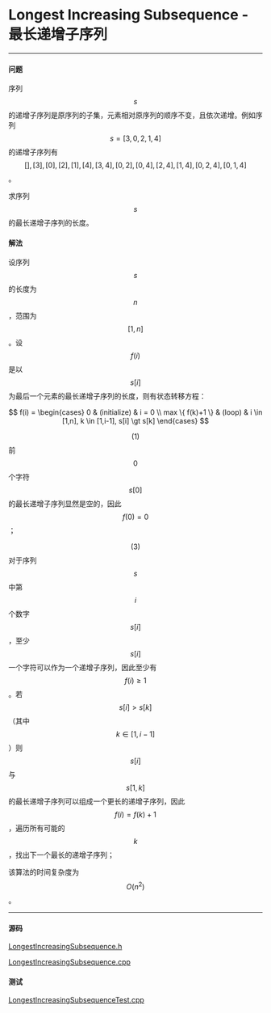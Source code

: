 <script type="text/javascript" src="https://cdnjs.cloudflare.com/ajax/libs/mathjax/2.7.1/MathJax.js?config=TeX-AMS-MML_HTMLorMML"></script>

# Longest Increasing Subsequence - 最长递增子序列

--------

#### 问题

序列$$ s $$的递增子序列是原序列的子集，元素相对原序列的顺序不变，且依次递增。例如序列$$ s = [3,0,2,1,4] $$的递增子序列有$$ [], [3], [0], [2], [1], [4], [3,4], [0,2], [0,4], [2,4], [1,4], [0,2,4], [0,1,4] $$。

求序列$$ s $$的最长递增子序列的长度。

#### 解法

设序列$$ s $$的长度为$$ n $$，范围为$$ [1,n] $$。设$$ f(i) $$是以$$ s[i] $$为最后一个元素的最长递增子序列的长度，则有状态转移方程：

$$
f(i) =
\begin{cases}
0                   &   (initialize)    &   i = 0 \\
max \{ f(k)+1 \}    &   (loop)          &   i \in [1,n], k \in [1,i-1], s[i] \gt s[k]
\end{cases}
$$

$$ (1) $$ 前$$ 0 $$个字符$$ s[0] $$的最长递增子序列显然是空的，因此$$ f(0) = 0 $$；

$$ (3) $$ 对于序列$$ s $$中第$$ i $$个数字$$ s[i] $$，至少$$ s[i] $$一个字符可以作为一个递增子序列，因此至少有$$ f(i) \geq 1 $$。若$$ s[i] \gt s[k] $$（其中$$ k \in [1,i-1] $$）则$$ s[i] $$与$$ s[1,k] $$的最长递增子序列可以组成一个更长的递增子序列，因此$$ f(i) = f(k)+1 $$，遍历所有可能的$$ k $$，找出下一个最长的递增子序列；

该算法的时间复杂度为$$ O(n^2) $$。

--------

#### 源码

[LongestIncreasingSubsequence.h](https://github.com/linrongbin16/Way-to-Algorithm/blob/master/src/DynamicProgramming/LinearDP/LongestIncreasingSubsequence.h)

[LongestIncreasingSubsequence.cpp](https://github.com/linrongbin16/Way-to-Algorithm/blob/master/src/DynamicProgramming/LinearDP/LongestIncreasingSubsequence.cpp)

#### 测试

[LongestIncreasingSubsequenceTest.cpp](https://github.com/linrongbin16/Way-to-Algorithm/blob/master/src/DynamicProgramming/LinearDP/LongestIncreasingSubsequenceTest.cpp)
